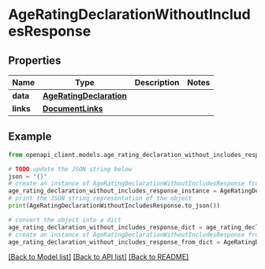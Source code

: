 # AgeRatingDeclarationWithoutIncludesResponse


## Properties

Name | Type | Description | Notes
------------ | ------------- | ------------- | -------------
**data** | [**AgeRatingDeclaration**](AgeRatingDeclaration.md) |  | 
**links** | [**DocumentLinks**](DocumentLinks.md) |  | 

## Example

```python
from openapi_client.models.age_rating_declaration_without_includes_response import AgeRatingDeclarationWithoutIncludesResponse

# TODO update the JSON string below
json = "{}"
# create an instance of AgeRatingDeclarationWithoutIncludesResponse from a JSON string
age_rating_declaration_without_includes_response_instance = AgeRatingDeclarationWithoutIncludesResponse.from_json(json)
# print the JSON string representation of the object
print(AgeRatingDeclarationWithoutIncludesResponse.to_json())

# convert the object into a dict
age_rating_declaration_without_includes_response_dict = age_rating_declaration_without_includes_response_instance.to_dict()
# create an instance of AgeRatingDeclarationWithoutIncludesResponse from a dict
age_rating_declaration_without_includes_response_from_dict = AgeRatingDeclarationWithoutIncludesResponse.from_dict(age_rating_declaration_without_includes_response_dict)
```
[[Back to Model list]](../README.md#documentation-for-models) [[Back to API list]](../README.md#documentation-for-api-endpoints) [[Back to README]](../README.md)


